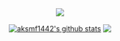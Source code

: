 <div align="center">

  <img src="https://capsule-render.vercel.app/api?type=waving&color=auto&height=300&section=header&text=HaneulKim&fontSize=90&animation=fadeIn&fontAlignY=38&descAlignY=51&descAlign=62"  /> 
  
  <a href="https://github.com/aksmf1442"><img align="center" src="https://github-readme-stats.vercel.app/api?username=aksmf1442&show_icons=true&include_all_commits=true&theme=buefy&hide_border=true" alt="aksmf1442's github stats" /></a> <a href="https://github.com/aksmf1442"><img align="center" src="https://github-readme-stats.vercel.app/api/top-langs/?username=aksmf1442&layout=compact&theme=buefy&hide_border=true" /></a>
 
</div>
